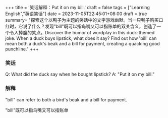 +++
title = '笑话解释：Put it on my bill.'
draft = false
tags = ["Learning English","英语笑话"]
date = 2023-11-05T22:45:01+08:00
draft = true
summary= "探索这个以鸭子为主题的笑话中的文字游戏幽默。当一只鸭子购买口红时，它说了什么？发现"bill"既可以指鸟嘴又可以指账单的双关含义，创造了一个令人捧腹的笑点。Discover the humor of wordplay in this duck-themed joke. When a duck buys lipstick, what does it say? Find out how 'bill' can mean both a duck's beak and a bill for payment, creating a quacking good punchline."
+++

### 笑话
Q: What did the duck say when he bought lipstick? 
A: "Put it on my bill."


### 解释

"bill" can refer to both a bird's beak and a bill for payment.

"bill"既可以指鸟嘴又可以指账单
